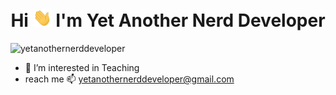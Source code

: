<h1 align="center">Hi <img src="https://github.com/yetanothernerddeveloper/raw/blob/main/Hi.gif" width="30px"> I'm Yet Another Nerd Developer</h1>

<p align="left"> <img src="https://komarev.com/ghpvc/?username=yetanothernerddeveloper&label=Profile%20views&color=brightgreen&style=for-the-badge" alt="yetanothernerddeveloper" /> </p>

- 👀 I’m interested in Teaching
- reach me 📫  yetanothernerddeveloper@gmail.com

<!---
yetanothernerddeveloper/yetanothernerddeveloper is a ✨ special ✨ repository because its `README.md` (this file) appears on your GitHub profile.
You can click the Preview link to take a look at your changes.
--->
